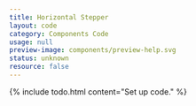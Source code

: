 ```yaml
---
title: Horizontal Stepper
layout: code
category: Components Code
usage: null
preview-image: components/preview-help.svg
status: unknown
resource: false
---
```


{% include todo.html content="Set up code." %}
